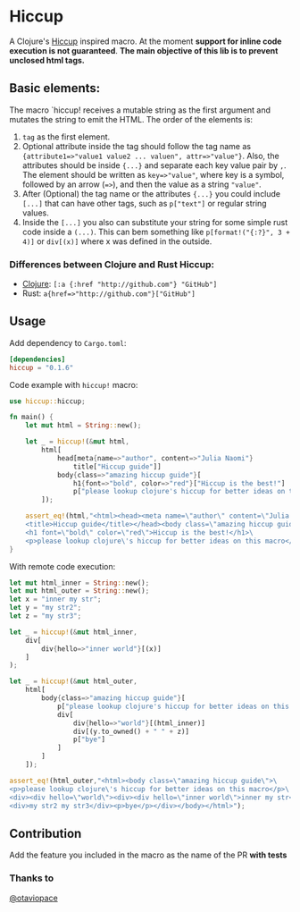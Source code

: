 # Hiccup

A Clojure's [Hiccup](https://github.com/weavejester/hiccup) inspired macro. At the moment **support for inline code execution is not guaranteed**.
**The main objective of this lib is to prevent unclosed html tags.**

## Basic elements: 

The macro `hiccup! receives a mutable string as the first argument and mutates the string to emit the HTML.
The order of the elements is: 
1. `tag` as the first element.
2. Optional attribute inside the tag should follow the tag name as `{attribute1=>"value1 value2 ... valuen", attr=>"value"}`. Also, the attributes should be inside `{...}` and separate each key value pair by `,`.
The element should be written as `key=>"value"`, where key is a symbol, followed by an arrow (`=>`), and then the value as a string `"value"`.
3. After (Optional) the tag name or the attributes `{...}` you could include `[...]` that can have other tags, such as `p["text"]` or regular string values.
4. Inside the `[...]` you also can substitute your string for some simple rust code inside a `(...)`. This can bem something like `p[format!("{:?}", 3 + 4)]` or `div[(x)]` where x was defined in the outside.

### Differences between Clojure and Rust Hiccup: 
* [Clojure](https://github.com/weavejester/hiccup/wiki/Syntax): `[:a {:href "http://github.com"} "GitHub"]`
* Rust: `a{href=>"http://github.com"}["GitHub"]`

## Usage

Add dependency to `Cargo.toml`:
 
```toml
[dependencies]
hiccup = "0.1.6"
```

Code example with `hiccup!` macro:

```rust
use hiccup::hiccup;

fn main() {
    let mut html = String::new();

    let _ = hiccup!(&mut html,
        html[
            head[meta{name=>"author", content=>"Julia Naomi"}
                title["Hiccup guide"]]
            body{class=>"amazing hiccup guide"}[
                h1{font=>"bold", color=>"red"}["Hiccup is the best!"]
                p["please lookup clojure's hiccup for better ideas on this macro"]]
        ]);

    assert_eq!(html,"<html><head><meta name=\"author\" content=\"Julia Naomi\"/>\
    <title>Hiccup guide</title></head><body class=\"amazing hiccup guide\">\
    <h1 font=\"bold\" color=\"red\">Hiccup is the best!</h1>\
    <p>please lookup clojure\'s hiccup for better ideas on this macro</p></body></html>");
}
```

With remote code execution:

```rust
let mut html_inner = String::new();
let mut html_outer = String::new();
let x = "inner my str";
let y = "my str2";
let z = "my str3";

let _ = hiccup!(&mut html_inner,
    div[
        div{hello=>"inner world"}[(x)]
    ]
);

let _ = hiccup!(&mut html_outer,
    html[
        body{class=>"amazing hiccup guide"}[
            p["please lookup clojure's hiccup for better ideas on this macro"]
            div[
                div{hello=>"world"}[(html_inner)]
                div[(y.to_owned() + " " + z)]
                p["bye"]
            ]
        ]
    ]);

assert_eq!(html_outer,"<html><body class=\"amazing hiccup guide\">\
<p>please lookup clojure\'s hiccup for better ideas on this macro</p>\
<div><div hello=\"world\"><div><div hello=\"inner world\">inner my str</div></div></div>\
<div>my str2 my str3</div><p>bye</p></div></body></html>");
```

## Contribution
Add the feature you included in the macro as the name of the PR **with tests**

### Thanks to
[@otaviopace](https://github.com/otaviopace)